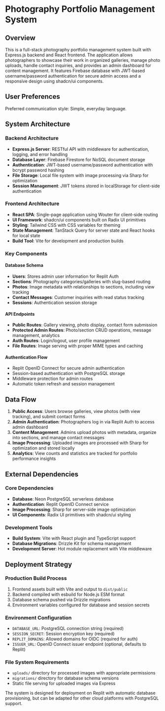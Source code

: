 # Photography Portfolio Management System

## Overview

This is a full-stack photography portfolio management system built with Express.js backend and React frontend. The application allows photographers to showcase their work in organized galleries, manage photo uploads, handle contact inquiries, and provides an admin dashboard for content management. It features Firebase database with JWT-based username/password authentication for secure admin access and a responsive design using shadcn/ui components.

## User Preferences

Preferred communication style: Simple, everyday language.

## System Architecture

### Backend Architecture
- **Express.js Server**: RESTful API with middleware for authentication, logging, and error handling
- **Database Layer**: Firebase Firestore for NoSQL document storage
- **Authentication**: JWT-based username/password authentication with bcrypt password hashing
- **File Storage**: Local file system with image processing via Sharp for optimization
- **Session Management**: JWT tokens stored in localStorage for client-side authentication

### Frontend Architecture
- **React SPA**: Single-page application using Wouter for client-side routing
- **UI Framework**: shadcn/ui components built on Radix UI primitives
- **Styling**: Tailwind CSS with CSS variables for theming
- **State Management**: TanStack Query for server state and React hooks for local state
- **Build Tool**: Vite for development and production builds

### Key Components

#### Database Schema
- **Users**: Stores admin user information for Replit Auth
- **Sections**: Photography categories/galleries with slug-based routing
- **Photos**: Image metadata with relationships to sections, including view tracking
- **Contact Messages**: Customer inquiries with read status tracking
- **Sessions**: Authentication session storage

#### API Endpoints
- **Public Routes**: Gallery viewing, photo display, contact form submission
- **Protected Admin Routes**: Photo/section CRUD operations, message management, analytics
- **Auth Routes**: Login/logout, user profile management
- **File Routes**: Image serving with proper MIME types and caching

#### Authentication Flow
- Replit OpenID Connect for secure admin authentication
- Session-based authentication with PostgreSQL storage
- Middleware protection for admin routes
- Automatic token refresh and session management

## Data Flow

1. **Public Access**: Users browse galleries, view photos (with view tracking), and submit contact forms
2. **Admin Authentication**: Photographers log in via Replit Auth to access admin dashboard
3. **Content Management**: Admins upload photos with metadata, organize into sections, and manage contact messages
4. **Image Processing**: Uploaded images are processed with Sharp for optimization and stored locally
5. **Analytics**: View counts and statistics are tracked for portfolio performance insights

## External Dependencies

### Core Dependencies
- **Database**: Neon PostgreSQL serverless database
- **Authentication**: Replit OpenID Connect service
- **Image Processing**: Sharp for server-side image optimization
- **UI Components**: Radix UI primitives with shadcn/ui styling

### Development Tools
- **Build System**: Vite with React plugin and TypeScript support
- **Database Migrations**: Drizzle Kit for schema management
- **Development Server**: Hot module replacement with Vite middleware

## Deployment Strategy

### Production Build Process
1. Frontend assets built with Vite and output to `dist/public`
2. Backend compiled with esbuild for Node.js ESM format
3. Database schema pushed via Drizzle migrations
4. Environment variables configured for database and session secrets

### Environment Configuration
- `DATABASE_URL`: PostgreSQL connection string (required)
- `SESSION_SECRET`: Session encryption key (required)
- `REPLIT_DOMAINS`: Allowed domains for OIDC (required for auth)
- `ISSUER_URL`: OpenID Connect issuer endpoint (optional, defaults to Replit)

### File System Requirements
- `uploads/` directory for processed images with appropriate permissions
- `migrations/` directory for database schema versions
- Static file serving for uploaded images via Express

The system is designed for deployment on Replit with automatic database provisioning, but can be adapted for other cloud platforms with PostgreSQL support.